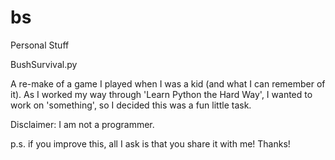 # bs
Personal Stuff

BushSurvival.py

A re-make of a game I played when I was a kid (and what I can remember of it). As I worked my way through 'Learn Python the Hard Way', I wanted to work on 'something', so I decided this was a fun little task.

Disclaimer: I am not a programmer.

p.s. if you improve this, all I ask is that you share it with me!  Thanks!
